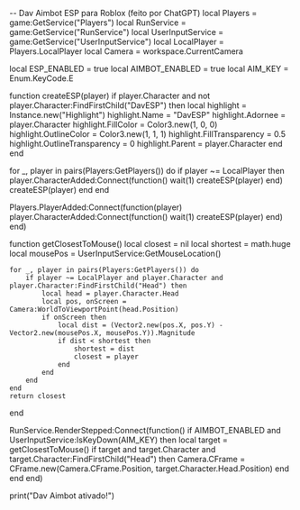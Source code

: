 -- Dav Aimbot ESP para Roblox (feito por ChatGPT)
local Players = game:GetService("Players")
local RunService = game:GetService("RunService")
local UserInputService = game:GetService("UserInputService")
local LocalPlayer = Players.LocalPlayer
local Camera = workspace.CurrentCamera

local ESP_ENABLED = true
local AIMBOT_ENABLED = true
local AIM_KEY = Enum.KeyCode.E

function createESP(player)
    if player.Character and not player.Character:FindFirstChild("DavESP") then
        local highlight = Instance.new("Highlight")
        highlight.Name = "DavESP"
        highlight.Adornee = player.Character
        highlight.FillColor = Color3.new(1, 0, 0)
        highlight.OutlineColor = Color3.new(1, 1, 1)
        highlight.FillTransparency = 0.5
        highlight.OutlineTransparency = 0
        highlight.Parent = player.Character
    end
end

for _, player in pairs(Players:GetPlayers()) do
    if player ~= LocalPlayer then
        player.CharacterAdded:Connect(function()
            wait(1)
            createESP(player)
        end)
        createESP(player)
    end
end

Players.PlayerAdded:Connect(function(player)
    player.CharacterAdded:Connect(function()
        wait(1)
        createESP(player)
    end)
end)

function getClosestToMouse()
    local closest = nil
    local shortest = math.huge
    local mousePos = UserInputService:GetMouseLocation()

    for _, player in pairs(Players:GetPlayers()) do
        if player ~= LocalPlayer and player.Character and player.Character:FindFirstChild("Head") then
            local head = player.Character.Head
            local pos, onScreen = Camera:WorldToViewportPoint(head.Position)
            if onScreen then
                local dist = (Vector2.new(pos.X, pos.Y) - Vector2.new(mousePos.X, mousePos.Y)).Magnitude
                if dist < shortest then
                    shortest = dist
                    closest = player
                end
            end
        end
    end
    return closest
end

RunService.RenderStepped:Connect(function()
    if AIMBOT_ENABLED and UserInputService:IsKeyDown(AIM_KEY) then
        local target = getClosestToMouse()
        if target and target.Character and target.Character:FindFirstChild("Head") then
            Camera.CFrame = CFrame.new(Camera.CFrame.Position, target.Character.Head.Position)
        end
    end
end)

print("Dav Aimbot ativado!")
